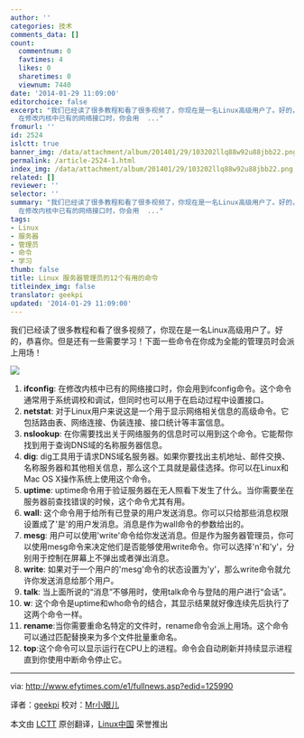 ```yaml
---
author: ''
categories: 技术
comments_data: []
count:
  commentnum: 0
  favtimes: 4
  likes: 0
  sharetimes: 0
  viewnum: 7440
date: '2014-01-29 11:09:00'
editorchoice: false
excerpt: "我们已经读了很多教程和看了很多视频了，你现在是一名Linux高级用户了。好的，恭喜你。但是还有一些需要学习！下面一些命令在你成为全能的管理员时会派上用场！\r\n\r\n\r\n\r\nifconfig:
  在修改内核中已有的网络接口时，你会用  ..."
fromurl: ''
id: 2524
islctt: true
banner_img: /data/attachment/album/201401/29/103202llq88w92u88jbb22.png
permalink: /article-2524-1.html
index_img: /data/attachment/album/201401/29/103202llq88w92u88jbb22.png.thumb.jpg
related: []
reviewer: ''
selector: ''
summary: "我们已经读了很多教程和看了很多视频了，你现在是一名Linux高级用户了。好的，恭喜你。但是还有一些需要学习！下面一些命令在你成为全能的管理员时会派上用场！\r\n\r\n\r\n\r\nifconfig:
  在修改内核中已有的网络接口时，你会用  ..."
tags:
- Linux
- 服务器
- 管理员
- 命令
- 学习
thumb: false
title: Linux 服务器管理员的12个有用的命令
titleindex_img: false
translator: geekpi
updated: '2014-01-29 11:09:00'
---
```


我们已经读了很多教程和看了很多视频了，你现在是一名Linux高级用户了。好的，恭喜你。但是还有一些需要学习！下面一些命令在你成为全能的管理员时会派上用场！


![](/data/attachment/album/201401/29/103202llq88w92u88jbb22.png)


1. **ifconfig**: 在修改内核中已有的网络接口时，你会用到ifconfig命令。这个命令通常用于系统调校和调试，但同时也可以用于在启动过程中设置接口。
2. **netstat**: 对于Linux用户来说这是一个用于显示网络相关信息的高级命令。它包括路由表、网络连接、伪装连接、接口统计等丰富信息。
3. **nslookup**: 在你需要找出关于网络服务的信息时可以用到这个命令。它能帮你找到用于查询DNS域的名称服务器信息。
4. **dig**: dig工具用于请求DNS域名服务器。如果你要找出主机地址、邮件交换、名称服务器和其他相关信息，那么这个工具就是最佳选择。你可以在Linux和Mac OS X操作系统上使用这个命令。
5. **uptime**: uptime命令用于验证服务器在无人照看下发生了什么。当你需要坐在服务器前查找错误的时候，这个命令尤其有用。
6. **wall**: 这个命令用于给所有已登录的用户发送消息。你可以只给那些消息权限设置成了'是'的用户发消息。消息是作为wall命令的参数给出的。
7. **mesg**: 用户可以使用'write'命令给你发送消息。但是作为服务器管理员，你可以使用mesg命令来决定他们是否能够使用write命令。你可以选择'n'和'y'，分别用于控制在屏幕上不弹出或者弹出消息。
8. **write**: 如果对于一个用户的'mesg'命令的状态设置为'y'，那么write命令就允许你发送消息给那个用户。
9. **talk**: 当上面所说的“消息”不够用时，使用talk命令与登陆的用户进行“会话”。
10. **w**: 这个命令是uptime和who命令的结合，其显示结果就好像连续先后执行了这两个命令一样。
11. **rename**:当你需要重命名特定的文件时，rename命令会派上用场。这个命令可以通过匹配替换来为多个文件批量重命名。
12. **top**:这个命令可以显示运行在CPU上的进程。命令会自动刷新并持续显示进程直到你使用中断命令停止它。



---


via: <http://www.efytimes.com/e1/fullnews.asp?edid=125990>


译者：[geekpi](https://github.com/geekpi) 校对：[Mr小眼儿](http://blog.csdn.net/tinyeyeser)


本文由 [LCTT](https://github.com/LCTT/TranslateProject) 原创翻译，[Linux中国](http://linux.cn/) 荣誉推出